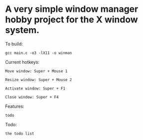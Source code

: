 # A very simple window manager hobby project for the X window system.

To build: 

```gcc main.c -o3 -lX11 -o winman```

Current hotkeys:

    Move window: Super + Mouse 1

    Resize window: Super + Mouse 2
	
    Activate window: Super + F1

    Close window: Super + F4

Features:
 
    todo

Todo: 

    the todo list